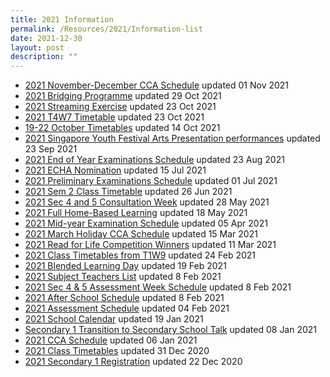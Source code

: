 ```yaml
---
title: 2021 Information
permalink: /Resources/2021/Information-list
date: 2021-12-30
layout: post
description: ""
---
```

*   [2021 November-December CCA Schedule](https://docs.google.com/spreadsheets/d/192Wze4oipNrTHEi94DuRUakxUl0UlbxM/edit?usp=sharing&ouid=114076641539275533540&rtpof=true&sd=true) updated 01 Nov 2021
*   [2021 Bridging Programme](/Resources/2021/bridging-programme) updated 29 Oct 2021
*   [2021 Streaming Exercise](2021-streaming-exercise) updated 23 Oct 2021
*   [2021 T4W7 Timetable](https://www-bpghs-moe-edu-sg-admin.cwp.sg/bpghs/announcements-n-updates/2021-t4w7-timetable) updated 23 Oct 2021
*   [19-22 October Timetables](https://www-bpghs-moe-edu-sg-admin.cwp.sg/bpghs/announcements-n-updates/19-22-october-timetables) updated 14 Oct 2021
*   [2021 Singapore Youth Festival Arts Presentation performances](https://www-bpghs-moe-edu-sg-admin.cwp.sg/bpghs/announcements-n-updates/singapore-youth-festival-arts-presentation-2021) updated 23 Sep 2021
*   [2021 End of Year Examinations Schedule](https://www-bpghs-moe-edu-sg-admin.cwp.sg/bpghs/announcements-n-updates/2021-end-of-year-examination-schedule) updated 23 Aug 2021
*   [2021 ECHA Nomination](https://www-bpghs-moe-edu-sg-admin.cwp.sg/bpghs/announcements-n-updates/2021-echa-nomination) updated 15 Jul 2021
*   [2021 Preliminary Examinations Schedule](https://www-bpghs-moe-edu-sg-admin.cwp.sg/bpghs/announcements-n-updates/2021-preliminary-examinations-schedule) updated 01 Jul 2021
*   [2021 Sem 2 Class Timetable](https://www-bpghs-moe-edu-sg-admin.cwp.sg/bpghs/announcements-n-updates/2021-sem-2-class-timetable) updated 26 Jun 2021
*   [2021 Sec 4 and 5 Consultation Week](https://www-bpghs-moe-edu-sg-admin.cwp.sg/bpghs/announcements-n-updates/2021-sec-4-and-5-consultation-week) updated 28 May 2021
*   [2021 Full Home-Based Learning](https://www-bpghs-moe-edu-sg-admin.cwp.sg/bpghs/announcements-n-updates/2021-full-home-based-learning) updated 18 May 2021
*   [2021 Mid-year Examination Schedule](https://www-bpghs-moe-edu-sg-admin.cwp.sg/bpghs/announcements-n-updates/2021-mid-year-examination-schedule) updated 05 Apr 2021
*   [2021 March Holiday CCA Schedule](https://www-bpghs-moe-edu-sg-admin.cwp.sg/bpghs/announcements-n-updates/2021-march-holiday-cca-schedule) updated 15 Mar 2021
*   [2021 Read for Life Competition Winners](https://www-bpghs-moe-edu-sg-admin.cwp.sg/bpghs/announcements-n-updates/2021-read-for-life-competition-winners) updated 11 Mar 2021
*   [2021 Class Timetables from T1W9](https://www-bpghs-moe-edu-sg-admin.cwp.sg/bpghs/announcements-n-updates/2021-class-timetables-from-t1w9) updated 24 Feb 2021
*   [2021 Blended Learning Day](https://www-bpghs-moe-edu-sg-admin.cwp.sg/bpghs/announcements-n-updates/blended-learning-day-2021) updated 19 Feb 2021
*   [2021 Subject Teachers List](https://www-bpghs-moe-edu-sg-admin.cwp.sg/bpghs/announcements-n-updates/2021-subject-teachers-list) updated 8 Feb 2021
*   [2021 Sec 4 & 5 Assessment Week Schedule](https://www-bpghs-moe-edu-sg-admin.cwp.sg/bpghs/announcements-n-updates/2021-sec-4-n-5-assessment-week-schedule) updated 8 Feb 2021
*   [2021 After School Schedule](https://www-bpghs-moe-edu-sg-admin.cwp.sg/bpghs/announcements-n-updates/2021-after-school-schedule) updated 8 Feb 2021
*   [2021 Assessment Schedule](https://www-bpghs-moe-edu-sg-admin.cwp.sg/bpghs/announcements-n-updates/2021-assessment-schedule) updated 04 Feb 2021
*   [2021 School Calendar](https://www-bpghs-moe-edu-sg-admin.cwp.sg/bpghs/announcements-n-updates/2021-school-calendar) updated 19 Jan 2021
*   [Secondary 1 Transition to Secondary School Talk](https://www-bpghs-moe-edu-sg-admin.cwp.sg/bpghs/announcements-n-updates/secondary-1-transition-to-secondary-school-talk) updated 08 Jan 2021
*   [2021 CCA Schedule](https://www-bpghs-moe-edu-sg-admin.cwp.sg/bpghs/announcements-n-updates/2021-cca-schedule) updated 06 Jan 2021
*   [2021 Class Timetables](https://www-bpghs-moe-edu-sg-admin.cwp.sg/bpghs/announcements-n-updates/2021-class-timetable) updated 31 Dec 2020
*   [2021 Secondary 1 Registration](https://www-bpghs-moe-edu-sg-admin.cwp.sg/bpghs/announcements-n-updates/2021-secondary-1-registration) updated 22 Dec 2020
